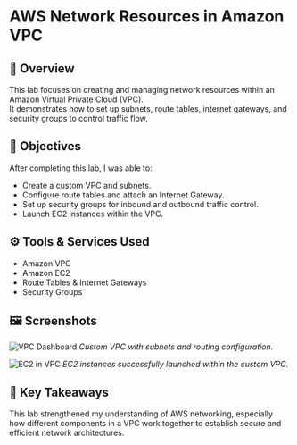 # AWS Network Resources in Amazon VPC

## 📘 Overview
This lab focuses on creating and managing network resources within an Amazon Virtual Private Cloud (VPC).  
It demonstrates how to set up subnets, route tables, internet gateways, and security groups to control traffic flow.

## 🧩 Objectives
After completing this lab, I was able to:
- Create a custom VPC and subnets.
- Configure route tables and attach an Internet Gateway.
- Set up security groups for inbound and outbound traffic control.
- Launch EC2 instances within the VPC.

## ⚙️ Tools & Services Used
- Amazon VPC  
- Amazon EC2  
- Route Tables & Internet Gateways  
- Security Groups

## 🖼️ Screenshots
![VPC Dashboard](screenshots/objectives.png)
*Custom VPC with subnets and routing configuration.*

![EC2 in VPC](screenshots/ec2-in-vpc.png)
*EC2 instances successfully launched within the custom VPC.*

## 🧠 Key Takeaways
This lab strengthened my understanding of AWS networking, especially how different components in a VPC work together to establish secure and efficient network architectures.

